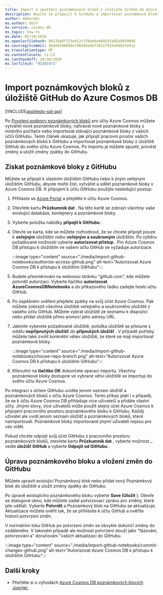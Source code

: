 ```yaml
---
title: Import a spuštění poznámkových bloků z úložiště GitHub do Azure Cosmos DB
description: Naučte se připojit k GitHubu a importovat poznámkové bloky z úložiště GitHub do svého účtu Azure Cosmos. Po importu je můžete spustit, upravit a uložit změny zpátky do GitHubu.
author: deborahc
ms.author: dech
ms.service: cosmos-db
ms.topic: how-to
ms.date: 05/19/2020
ms.openlocfilehash: 46170a0f723e912c370eb6e068542a02b9959948
ms.sourcegitcommit: 3bdeb546890a740384a8ef383cf915e84bd7e91e
ms.translationtype: MT
ms.contentlocale: cs-CZ
ms.lasthandoff: 10/30/2020
ms.locfileid: "93101472"
---
```

# <a name="import-notebooks-from-a-github-repo-into-azure-cosmos-db"></a>Import poznámkových bloků z úložiště GitHub do Azure Cosmos DB
[!INCLUDE[appliesto-sql-api](includes/appliesto-sql-api.md)]

Po [Povolení podpory poznámkových bloků](enable-notebooks.md) pro účty Azure Cosmos můžete vytvářet nové poznámkové bloky, nahrávat nové poznámkové bloky z místního počítače nebo importovat stávající poznámkové bloky z vašich účtů GitHubu. Tento článek ukazuje, jak připojit pracovní prostor vašich poznámkových bloků k GitHubu a importovat poznámkové bloky z úložiště GitHub do svého účtu Azure Cosmos. Po importu je můžete spustit, provést změny a uložit změny zpátky do GitHubu.

## <a name="get-notebooks-from-github"></a>Získat poznámkové bloky z GitHubu

Můžete se připojit k vlastním úložištím GitHubu nebo k jiným veřejným úložištím GitHubu, abyste mohli číst, vytvářet a sdílet poznámkové bloky v Azure Cosmos DB. K připojení k účtu GitHubu použijte následující postup:

1. Přihlaste se [Azure Portal](https://portal.azure.com/) a přejděte k účtu Azure Cosmos.

1. Otevřete kartu **Průzkumník dat** . Na této kartě se zobrazí všechny vaše existující databáze, kontejnery a poznámkové bloky.

1. Vyberte položku nabídky **připojit k GitHubu** .

1. Otevře se karta, kde se můžete rozhodnout, že se chcete připojit pouze k **veřejným** úložištím nebo **veřejným a soukromým** úložištím.  Po výběru požadované možnosti vyberte **autorizovat přístup** . Pro Azure Cosmos DB přístupu k úložištím ve vašem účtu GitHub se vyžaduje autorizace.

   :::image type="content" source="./media/import-github-notebooks/authorize-access-github.png" alt-text="Autorizovat Azure Cosmos DB k přístupu k úložištím GitHubu":::

1. Budete přesměrováni na webovou stránku "github.com", kde můžete potvrdit autorizaci. Vyberte tlačítko **autorizovat AzureCosmosDBNotebooks** a do příkazového řádku zadejte heslo účtu GitHub.

1. Po úspěšném ověření přejdete zpátky na svůj účet Azure Cosmos. Pak můžete zobrazit všechna úložiště veřejného a soukromého úložiště z vašeho účtu GitHub. Můžete vybrat úložiště ze seznamu k dispozici nebo přidat úložiště přímo pomocí jeho adresy URL.

1. Jakmile vyberete požadované úložiště, položka úložiště se přesune z oddílu **nepřipnutých úložišť** do **připnutých úložišť** . V případě potřeby můžete také zvolit konkrétní větev úložiště, ze které se mají importovat poznámkové bloky.

   :::image type="content" source="./media/import-github-notebooks/choose-repo-branch.png" alt-text="Autorizovat Azure Cosmos DB k přístupu k úložištím GitHubu":::

1. Kliknutím na **tlačítko OK** dokončete operaci importu. Všechny poznámkové bloky dostupné ve vybrané větvi úložiště se importují do svého účtu Azure Cosmos.

Po integraci s účtem GitHubu uvidíte jenom seznam úložišť a poznámkových bloků v účtu Azure Cosmos. Tento příkaz platí i v případě, že se k účtu Azure Cosmos DB přihlašuje více uživatelů a přidáte vlastní účty. Jinými slovy, více uživatelů může použít stejný účet Azure Cosmos k připojení pracovního prostoru poznámkového bloku k GitHubu. Každý uživatel ale uvidí jenom seznam úložišť a poznámkových bloků, které naimportovali. Poznámkové bloky importované jinými uživateli nejsou pro vás vidět.

Pokud chcete odpojit svůj účet GitHubu z pracovního prostoru poznámkových bloků, otevřete kartu **Průzkumník dat** , vyberte možnost `…` vedle **úložišť GitHub** a vyberte **Odpojit od GitHubu** .

## <a name="edit-a-notebook-and-push-changes-to-github"></a>Úprava poznámkového bloku a vložení změn do GitHubu

Můžete upravit existující Poznámkový blok nebo přidat nový Poznámkový blok do úložiště a uložit změny zpátky do GitHubu.

Po úpravě existujícího poznámkového bloku vyberte **Save (Uložit** ). Otevře se dialogové okno, kde můžete zadat potvrzovací zprávu pro změny, které jste udělali. Vyberte **Potvrdit** a Poznámkový blok na GitHubu se aktualizuje. Aktualizace můžete ověřit tak, že se přihlásíte k účtu GitHub a ověříte historii potvrzení změn.

V normálním toku GitHub po potvrzení změn se obvykle dokončí změny do vzdáleného. V takovém případě ale možnost potvrzení slouží jako "fázování, potvrzování a" doručování "vašich aktualizací do GitHubu.

:::image type="content" source="./media/import-github-notebooks/commit-changes-github.png" alt-text="Autorizovat Azure Cosmos DB k přístupu k úložištím GitHubu":::

## <a name="next-steps"></a>Další kroky

* Přečtěte si o výhodách [Azure Cosmos DB poznámkových blocích Jupyter.](cosmosdb-jupyter-notebooks.md)


